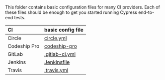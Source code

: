 This folder contains basic configuration files for many CI providers. Each of these files should be enough to get you started running Cypress end-to-end tests.

CI | basic config file
:--- | :---
Circle | [circle.yml](circle.yml)
Codeship Pro | [codeship-pro](codeship-pro)
GitLab | [.gitlab-ci.yml](.gitlab-ci.yml)
Jenkins | [Jenkinsfile](Jenkinsfile)
Travis | [.travis.yml](.travis.yml)
